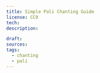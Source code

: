 ```yaml
---
title: Simple Pali Chanting Guide
license: CC0
tech: 
description: 

draft: 
sources: 
tags:
  - chanting
  - pali
---
```

